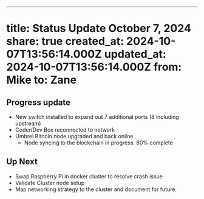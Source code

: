 ---
title: Status Update October 7, 2024
share: true
created_at: 2024-10-07T13:56:14.000Z
updated_at: 2024-10-07T13:56:14.000Z
from: Mike
to: Zane
=======

## Progress update
- New switch installed to expand out 7 additional ports (8 including upstream)
- Coder/Dev Box reconnected to network
- Umbrel Bitcoin node upgraded and back online
	- Node syncing to the blockchain in progress. 80% complete

## Up Next
- Swap Raspberry Pi in docker cluster to resolve crash issue
- Validate Cluster node setup
- Map networking strategy to the cluster and document for future

